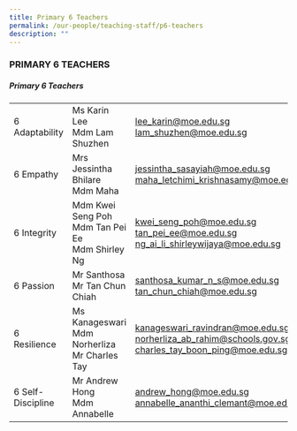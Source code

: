 ```yaml
---
title: Primary 6 Teachers
permalink: /our-people/teaching-staff/p6-teachers
description: ""
---
```


### PRIMARY 6 TEACHERS

##### Primary 6 Teachers

|  	|  	|  	|
|---	|---	|---	|
| 6 Adaptability 	| Ms Karin Lee<br>Mdm Lam Shuzhen 	| [lee\_karin@moe.edu.sg](mailto:lee_karin@moe.edu.sg) <br>[lam\_shuzhen@moe.edu.sg](mailto:lam_shuzhen@moe.edu.sg) 	|
| 6 Empathy 	| Mrs Jessintha Bhilare<br>Mdm Maha 	| [jessintha\_sasayiah@moe.edu.sg](mailto:jessintha_sasayiah@moe.edu.sg) <br>[maha\_letchimi\_krishnasamy@moe.edu.sg](mailto:maha_letchimi_krishnasamy@moe.edu.sg) 	|
| 6 Integrity 	| Mdm Kwei Seng Poh<br>Mdm Tan Pei Ee<br>Mdm Shirley Ng 	| [kwei\_seng\_poh@moe.edu.sg](mailto:kwei_seng_poh@moe.edu.sg) <br>[tan\_pei\_ee@moe.edu.sg](mailto:tan_pei_ee@moe.edu.sg) <br>[ng\_ai\_li\_shirleywijaya@moe.edu.sg](mailto:ng_ai_li_shirleywijaya@moe.edu.sg)	|
| 6 Passion 	| Mr Santhosa<br>Mr Tan Chun Chiah 	| [santhosa\_kumar\_n\_s@moe.edu.sg](mailto:santhosa_kumar_n_s@moe.edu.sg) <br>[tan\_chun\_chiah@moe.edu.sg](mailto:tan_chun_chiah@moe.edu.sg) 	|
| 6 Resilience 	| Ms Kanageswari<br>Mdm Norherliza<br>Mr Charles Tay 	| [kanageswari\_ravindran@moe.edu.sg](mailto:kanageswari_ravindran@moe.edu.sg) <br>[norherliza\_ab\_rahim@schools.gov.sg](mailto:norherliza_ab_rahim@schools.gov.sg) <br>[charles\_tay\_boon\_ping@moe.edu.sg](mailto:charles_tay_boon_ping@moe.edu.sg)	|
| 6 Self-Discipline 	| Mr Andrew Hong<br>Mdm Annabelle 	| [andrew\_hong@moe.edu.sg](mailto:andrew_hong@moe.edu.sg) <br>[annabelle\_ananthi\_clemant@moe.edu.sg](mailto:annabelle_ananthi_clemant@moe.edu.sg)|